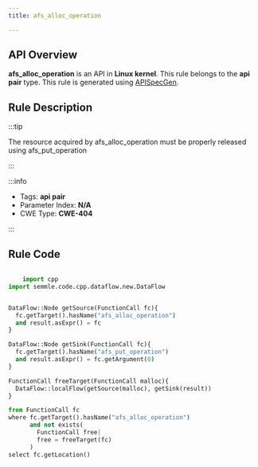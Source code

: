 ```yaml
---
title: afs_alloc_operation

---
```



## API Overview
**afs_alloc_operation** is an API in **Linux kernel**. This rule belongs to the **api pair** type. This rule is generated using [APISpecGen](../../tools/APISpecGen).
## Rule Description

:::tip

The resource acquired by afs_alloc_operation must be properly released using afs_put_operation

:::

:::info

- Tags: **api pair**
- Parameter Index: **N/A**
- CWE Type: **CWE-404**

:::

## Rule Code
```python

    import cpp
import semmle.code.cpp.dataflow.new.DataFlow


DataFlow::Node getSource(FunctionCall fc){
  fc.getTarget().hasName("afs_alloc_operation")
  and result.asExpr() = fc
}

DataFlow::Node getSink(FunctionCall fc){
  fc.getTarget().hasName("afs_put_operation")
  and result.asExpr() = fc.getArgument(0)
}

FunctionCall freeTarget(FunctionCall malloc){
  DataFlow::localFlow(getSource(malloc), getSink(result))
}

from FunctionCall fc
where fc.getTarget().hasName("afs_alloc_operation")
      and not exists(
        FunctionCall free| 
        free = freeTarget(fc)
      )
select fc.getLocation()

    
```